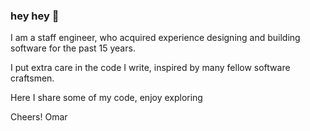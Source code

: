 ### hey hey 👋

I am a staff engineer, who acquired experience designing and building software for the past 15 years.

I put extra care in the code I write, inspired by many fellow software craftsmen.

Here I share some of my code, enjoy exploring

Cheers!
Omar


<!--
**morning-sunn/morning-sunn** is a ✨ _special_ ✨ repository because its `README.md` (this file) appears on your GitHub profile.

Here are some ideas to get you started:

- 🔭 I’m currently working on ...
- 🌱 I’m currently learning ...
- 👯 I’m looking to collaborate on ...
- 🤔 I’m looking for help with ...
- 💬 Ask me about ...
- 📫 How to reach me: ...
- 😄 Pronouns: ...
- ⚡ Fun fact: ...
-->
